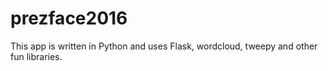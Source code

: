 # prezface2016

This app is written in Python and uses Flask, wordcloud, tweepy and other fun libraries.

